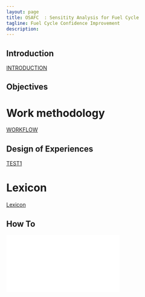 ```yaml
---
layout: page
title: OSAFC  : Sensitity Analysis for Fuel Cycle
tagline: Fuel Cycle Confidence Improvement 
description:
---
```


Introduction
------------
[INTRODUCTION](pages/INTRODUCTION.md)

Objectives
----------

# Work methodology
[WORKFLOW](pages/WORKFLOW.md)

## Design of Experiences
[TEST1](pages/TEST1.md)



# Lexicon
[Lexicon](pages/LEXICON.md)

## How To
![How To use git](pages/DOC/HowToGIT.pdf)
